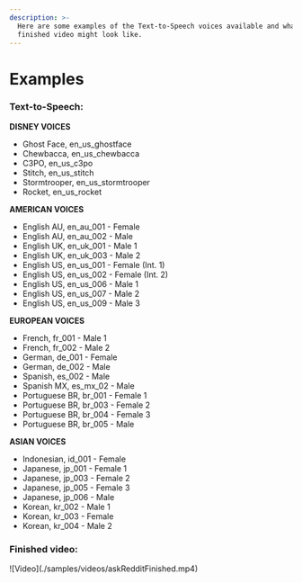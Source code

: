```yaml
---
description: >-
  Here are some examples of the Text-to-Speech voices available and what a
  finished video might look like.
---
```


# Examples

### Text-to-Speech:

**DISNEY VOICES**

* Ghost Face, en\_us\_ghostface
* Chewbacca, en\_us\_chewbacca
* C3PO, en\_us\_c3po
* Stitch, en\_us\_stitch
* Stormtrooper, en\_us\_stormtrooper
* Rocket, en\_us\_rocket

**AMERICAN VOICES**

* English AU, en\_au\_001 - Female
* English AU, en\_au\_002 - Male
* English UK, en\_uk\_001 - Male 1
* English UK, en\_uk\_003 - Male 2
* English US, en\_us\_001 - Female (Int. 1)
* English US, en\_us\_002 - Female (Int. 2)
* English US, en\_us\_006 - Male 1
* English US, en\_us\_007 - Male 2
* English US, en\_us\_009 - Male 3

**EUROPEAN VOICES**

* French, fr\_001 - Male 1
* French, fr\_002 - Male 2
* German, de\_001 - Female
* German, de\_002 - Male
* Spanish, es\_002 - Male
* Spanish MX, es\_mx\_02 - Male
* Portuguese BR, br\_001 - Female 1
* Portuguese BR, br\_003 - Female 2
* Portuguese BR, br\_004 - Female 3
* Portuguese BR, br\_005 - Male

**ASIAN VOICES**

* Indonesian, id\_001 - Female
* Japanese, jp\_001 - Female 1
* Japanese, jp\_003 - Female 2
* Japanese, jp\_005 - Female 3
* Japanese, jp\_006 - Male
* Korean, kr\_002 - Male 1
* Korean, kr\_003 - Female
* Korean, kr\_004 - Male 2

### Finished video:

!\[Video]\(./samples/videos/askRedditFinished.mp4)
